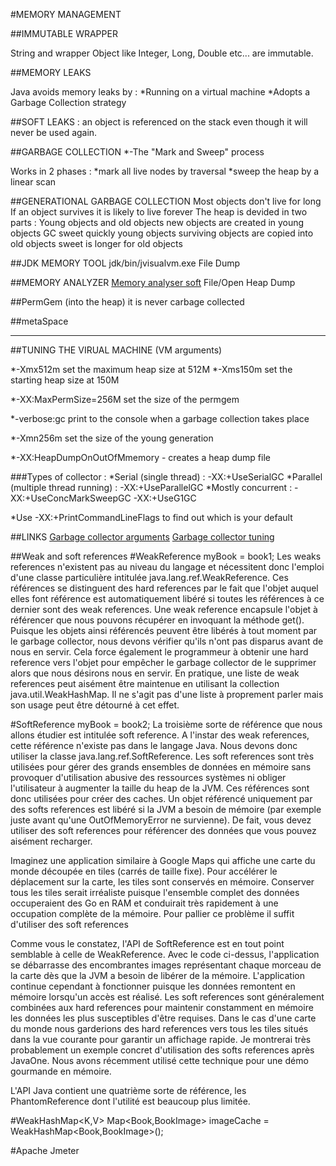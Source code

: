 #MEMORY MANAGEMENT

##IMMUTABLE WRAPPER

String and wrapper Object like Integer, Long, Double etc... are immutable.

##MEMORY LEAKS

Java avoids memory leaks by :
*Running on a virtual machine
*Adopts a Garbage Collection strategy

##SOFT LEAKS :
an object is referenced on the stack even though it will never be used again.

##GARBAGE COLLECTION
*-The "Mark and Sweep" process

Works in 2 phases :
*mark all live nodes by traversal
*sweep the heap by a linear scan

##GENERATIONAL GARBAGE COLLECTION
Most objects don't live for long
If an object survives it is likely to live forever
The heap is devided in two parts : Young objects and old objects
new objects are created in young objects
GC sweet quickly young objects
surviving objects are copied into old objects
sweet is longer for old objects

##JDK MEMORY TOOL
jdk/bin/jvisualvm.exe
File Dump

##MEMORY ANALYZER
[Memory analyser soft](http://www.eclipse.org/mat)
File/Open Heap Dump

##PermGem (into the heap)
it is never carbage collected

##metaSpace


-----------------------------------------------------------------------------------


##TUNING THE VIRUAL MACHINE (VM arguments)

*-Xmx512m set the maximum heap size at 512M
*-Xms150m set the starting heap size at 150M

*-XX:MaxPermSize=256M set the size of the permgem

*-verbose:gc print to the console when a garbage collection takes place

*-Xmn256m set the size of the young generation

*-XX:HeapDumpOnOutOfMmemory - creates a heap dump file

###Types of collector :
*Serial (single thread) : -XX:+UseSerialGC
*Parallel (multiple thread running) : -XX:+UseParallelGC
*Mostly concurrent : -XX:+UseConcMarkSweepGC
					-XX:+UseG1GC
					
*Use -XX:+PrintCommandLineFlags to find out which is your default

##LINKS
[Garbage collector arguments](http://docs.oracle.com/javase/8/docs/technotes/tools/unix/java.html)
[Garbage collector tuning](http://docs.oracle.com/javase/8/docs/technotes/vm/gctuning/collectors.html)


##Weak and soft references
#WeakReference<Book> myBook = book1;
Les weaks references n'existent pas au niveau du langage et nécessitent donc l'emploi d'une classe particulière intitulée java.lang.ref.WeakReference. Ces références se distinguent des hard references par le fait que l'objet auquel elles font référence est automatiquement libéré si toutes les références à ce dernier sont des weak references.
Une weak reference encapsule l'objet à référencer que nous pouvons récupérer en invoquant la méthode get(). Puisque les objets ainsi référencés peuvent être libérés à tout moment par le garbage collector, nous devons vérifier qu'ils n'ont pas disparus avant de nous en servir. Cela force également le programmeur à obtenir une hard reference vers l'objet pour empêcher le garbage collector de le supprimer alors que nous désirons nous en servir. En pratique, une liste de weak references peut aisément être maintenue en utilisant la collection java.util.WeakHashMap. Il ne s'agit pas d'une liste à proprement parler mais son usage peut être détourné à cet effet.

#SoftReference<Book> myBook = book2;
La troisième sorte de référence que nous allons étudier est intitulée soft reference. A l'instar des weak references, cette référence n'existe pas dans le langage Java. Nous devons donc utiliser la classe java.lang.ref.SoftReference. Les soft references sont très utilisées pour gérer des grands ensembles de données en mémoire sans provoquer d'utilisation abusive des ressources systèmes ni obliger l'utilisateur à augmenter la taille du heap de la JVM. Ces références sont donc utilisées pour créer des caches. Un objet référencé uniquement par des softs references est libéré si la JVM a besoin de mémoire (par exemple juste avant qu'une OutOfMemoryError ne survienne). De fait, vous devez utiliser des soft references pour référencer des données que vous pouvez aisément recharger.

Imaginez une application similaire à Google Maps qui affiche une carte du monde découpée en tiles (carrés de taille fixe). Pour accélérer le déplacement sur la carte, les tiles sont conservés en mémoire. Conserver tous les tiles serait irréaliste puisque l'ensemble complet des données occuperaient des Go en RAM et conduirait très rapidement à une occupation complète de la mémoire. Pour pallier ce problème il suffit d'utiliser des soft references


Comme vous le constatez, l'API de SoftReference est en tout point semblable à celle de WeakReference. Avec le code ci-dessus, l'application se débarrasse des encombrantes images représentant chaque morceau de la carte dès que la JVM a besoin de libérer de la mémoire. L'application continue cependant à fonctionner puisque les données remontent en mémoire lorsqu'un accès est réalisé. Les soft references sont généralement combinées aux hard references pour maintenir constamment en mémoire les données les plus susceptibles d'être requises. Dans le cas d'une carte du monde nous garderions des hard references vers tous les tiles situés dans la vue courante pour garantir un affichage rapide. Je montrerai très probablement un exemple concret d'utilisation des softs references après JavaOne. Nous avons récemment utilisé cette technique pour une démo gourmande en mémoire.

L'API Java contient une quatrième sorte de référence, les PhantomReference dont l'utilité est beaucoup plus limitée. 

#WeakHashMap<K,V>
Map<Book,BookImage> imageCache = WeakHashMap<Book,BookImage>();

#Apache Jmeter